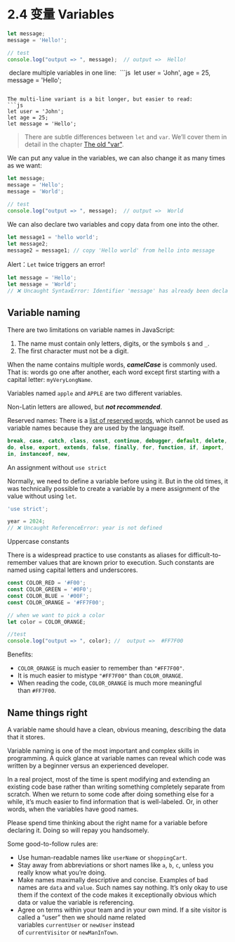 # 2.4 变量 Variables

```js
let message;
message = 'Hello!';

// test
console.log("output => ", message);  // output =>  Hello!
```

 declare multiple variables in one line:
 ```js
 let user = 'John', age = 25, message = 'Hello';
```

The multi-line variant is a bit longer, but easier to read:
```js
let user = 'John';
let age = 25;
let message = 'Hello';
```

> There are subtle differences between `let` and `var`.
> We’ll cover them in detail in the chapter [The old "var"](https://javascript.info/var).


We can put any value in the variables, we can also change it as many times as we want:

```js
let message;
message = 'Hello';
message = 'World';

// test
console.log("output => ", message);  // output =>  World
```

We can also declare two variables and copy data from one into the other.

```js
let message1 = 'hello world';
let message2;
message2 = message1; // copy 'Hello world' from hello into message

```

Alert：`Let` twice triggers an error!
```js
let message = 'Hello';
let message = 'World';
// ❌ Uncaught SyntaxError: Identifier 'message' has already been declared
```

## Variable naming

There are two limitations on variable names in JavaScript:
1. The name must contain only letters, digits, or the symbols `$` and `_`.
2. The first character must not be a digit.

When the name contains multiple words, ***camelCase*** is commonly used. That is: words go one after another, each word except first starting with a capital letter: `myVeryLongName`.

Variables named `apple` and `APPLE` are two different variables.

Non-Latin letters are allowed, but ***not recommended***.

Reserved names: There is a [list of reserved words](https://developer.mozilla.org/en-US/docs/Web/JavaScript/Reference/Lexical_grammar#Keywords), which cannot be used as variable names because they are used by the language itself.

```js
break, case, catch, class, const, continue, debugger, default, delete,
do, else, export, extends, false, finally, for, function, if, import,
in, instanceof, new,  
```

An assignment without `use strict`

Normally, we need to define a variable before using it. But in the old times, it was technically possible to create a variable by a mere assignment of the value without using `let`.


```js
'use strict';

year = 2024; 
// ❌ Uncaught ReferenceError: year is not defined
```


Uppercase constants

There is a widespread practice to use constants as aliases for difficult-to-remember values that are known prior to execution. Such constants are named using capital letters and underscores.

```js
const COLOR_RED = '#F00';
const COLOR_GREEN = '#0F0';
const COLOR_BLUE = '#00F';
const COLOR_ORANGE = '#FF7F00';

// when we want to pick a color
let color = COLOR_ORANGE;

//test
console.log("output => ", color); //  output =>  #FF7F00
```


Benefits:
- `COLOR_ORANGE` is much easier to remember than `"#FF7F00"`.
- It is much easier to mistype `"#FF7F00"` than `COLOR_ORANGE`.
- When reading the code, `COLOR_ORANGE` is much more meaningful than `#FF7F00`.


## Name things right

A variable name should have a clean, obvious meaning, describing the data that it stores.

Variable naming is one of the most important and complex skills in programming. A quick glance at variable names can reveal which code was written by a beginner versus an experienced developer.

In a real project, most of the time is spent modifying and extending an existing code base rather than writing something completely separate from scratch. When we return to some code after doing something else for a while, it’s much easier to find information that is well-labeled. Or, in other words, when the variables have good names.

Please spend time thinking about the right name for a variable before declaring it. Doing so will repay you handsomely.

Some good-to-follow rules are:

- Use human-readable names like `userName` or `shoppingCart`.
- Stay away from abbreviations or short names like `a`, `b`, `c`, unless you really know what you’re doing.
- Make names maximally descriptive and concise. Examples of bad names are `data` and `value`. Such names say nothing. It’s only okay to use them if the context of the code makes it exceptionally obvious which data or value the variable is referencing.
- Agree on terms within your team and in your own mind. If a site visitor is called a “user” then we should name related variables `currentUser` or `newUser` instead of `currentVisitor` or `newManInTown`.